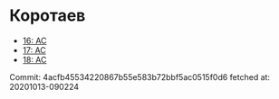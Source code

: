 # Коротаев
- [16: AC](16.md)
- [17: AC](17.md)
- [18: AC](18.md)

Commit: 4acfb45534220867b55e583b72bbf5ac0515f0d6
 fetched at: 20201013-090224
